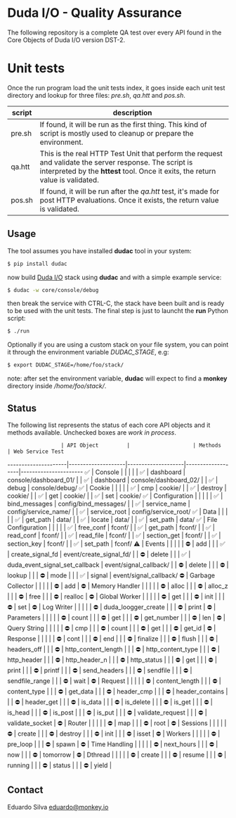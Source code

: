 # Duda I/O - Quality Assurance

The following repository is a complete QA test over every API found in the Core Objects of Duda I/O version DST-2.

# Unit tests

Once the run program load the unit tests index, it goes inside each unit test directory and lookup for three files: _pre.sh_, _qa.htt_ and _pos.sh_.

  script | description
---------|-----------
pre.sh   | If found, it will be run as the first thing. This kind of script is mostly used to cleanup or prepare the environment.
qa.htt   | This is the real HTTP Test Unit that perform the request and validate the server response. The script is interpreted by the __httest__ tool. Once it exits, the return value is validated.
pos.sh   | If found, it will be run after the _qa.htt_ test, it's made for post HTTP evaluations. Once it exists, the return value is validated.

## Usage

The tool assumes you have installed __dudac__ tool in your system:

```bash
$ pip install dudac
```

now build [Duda I/O](http://duda.io) stack using __dudac__ and with a simple example
service:

```bash
$ dudac -w core/console/debug
```

then break the service with CTRL-C, the stack have been built and is ready to be used with
the unit tests. The final step is just to launcht the __run__ Python script:

```bash
$ ./run
```
Optionally if you are using a custom stack on your file system, you can point it through the environment variable _DUDAC\_STAGE_, e.g:

```bash
$ export DUDAC_STAGE=/home/foo/stack/
```

note: after set the environment variable, __dudac__ will expect to find a __monkey__ directory
inside _/home/foo/stack/_.

## Status

The following list represents the status of each core API objects and it methods available. Unchecked boxes are _work in process_.

                     | API Object         |                    | Methods           | Web Service Test
---------------------|--------------------|--------------------|-------------------|----------------------
 :white_check_mark:  | Console            |                    |                   |
                     |                    | :white_check_mark: | dashboard         | console/dashboard_01/
                     |                    | :white_check_mark: | dashboard         | console/dashboard_02/
                     |                    | :white_check_mark: | debug             | console/debug/
 :white_check_mark:  | Cookie             |                    |                   |
                     |                    | :white_check_mark: | cmp               | cookie/
                     |                    | :white_check_mark: | destroy           | cookie/
                     |                    | :white_check_mark: | get               | cookie/
                     |                    | :white_check_mark: | set               | cookie/
 :white_check_mark:  | Configuration      |                    |                   |
                     |                    | :white_check_mark: | bind_messages     | config/bind_messages/
                     |                    | :white_check_mark: | service_name      | config/service_name/
                     |                    | :white_check_mark: | service_root      | config/service_root/
 :white_check_mark:  | Data               |                    |                   |
                     |                    | :white_check_mark: | get_path          | data/
                     |                    | :white_check_mark: | locate            | data/
                     |                    | :white_check_mark: | set_path          | data/
 :white_check_mark:  | File Configuration |                    |                   |
                     |                    | :white_check_mark: | free_conf         | fconf/
                     |                    | :white_check_mark: | get_path          | fconf/
                     |                    | :white_check_mark: | read_conf         | fconf/
                     |                    | :white_check_mark: | read_file         | fconf/
                     |                    | :white_check_mark: | section_get       | fconf/
                     |                    | :white_check_mark: | section_key       | fconf/
                     |                    | :white_check_mark: | set_path          | fconf/
 :warning:           | Events             |                    |                   |
                     |                    | :no_entry:         | add               |
                     |                    | :white_check_mark: | create_signal_fd  | event/create_signal_fd/
                     |                    | :no_entry:         | delete            |
                     |                    | :white_check_mark: | duda_event_signal_set_callback | event/signal_callback/
                     |                    | :no_entry:         | delete            |
                     |                    | :no_entry:         | lookup            |
                     |                    | :no_entry:         | mode              |
                     |                    | :white_check_mark: | signal            | event/signal_callback/
 :no_entry:          | Garbage Collector  |                    |                   |
                     |                    | :no_entry:         | add               |
 :no_entry:          | Memory Handler     |                    |                   |
                     |                    | :no_entry:         | alloc             |
                     |                    | :no_entry:         | alloc_z           |
                     |                    | :no_entry:         | free              |
                     |                    | :no_entry:         | realloc           |
 :no_entry:          | Global Worker      |                    |                   |
                     |                    | :no_entry:         | get               |
                     |                    | :no_entry:         | init              |
                     |                    | :no_entry:         | set               |
 :no_entry:          | Log Writer         |                    |                   |
                     |                    | :no_entry:         | duda_loogger_create |
                     |                    | :no_entry:         | print             |
 :no_entry:          | Parameters         |                    |                   |
                     |                    | :no_entry:         | count             |
                     |                    | :no_entry:         | get               |
                     |                    | :no_entry:         | get_number        |
                     |                    | :no_entry:         | len               |
 :no_entry:          | Query String       |                    |                   |
                     |                    | :no_entry:         | cmp               |
                     |                    | :no_entry:         | count             |
                     |                    | :no_entry:         | get               |
                     |                    | :no_entry:         | get_id            |
 :no_entry:          | Response           |                    |                   |
                     |                    | :no_entry:         | cont              |
                     |                    | :no_entry:         | end               |
                     |                    | :no_entry:         | finalize          |
                     |                    | :no_entry:         | flush             |
                     |                    | :no_entry:         | headers_off       |
                     |                    | :no_entry:         | http_content_length |
                     |                    | :no_entry:         | http_content_type   |
                     |                    | :no_entry:         | http_header       |
                     |                    | :no_entry:         | http_header_n     |
                     |                    | :no_entry:         | http_status       |
                     |                    | :no_entry:         | get               |
                     |                    | :no_entry:         | print             |
                     |                    | :no_entry:         | printf            |
                     |                    | :no_entry:         | send_headers      |
                     |                    | :no_entry:         | sendfile          |
                     |                    | :no_entry:         | sendfile_range    |
                     |                    | :no_entry:         | wait              |
 :no_entry:          | Request            |                    |                   |
                     |                    | :no_entry:         | content_length    |
                     |                    | :no_entry:         | content_type      |
                     |                    | :no_entry:         | get_data          |
                     |                    | :no_entry:         | header_cmp        |
                     |                    | :no_entry:         | header_contains   |
                     |                    | :no_entry:         | header_get        |
                     |                    | :no_entry:         | is_data           |
                     |                    | :no_entry:         | is_delete         |
                     |                    | :no_entry:         | is_get            |
                     |                    | :no_entry:         | is_head           |
                     |                    | :no_entry:         | is_post           |
                     |                    | :no_entry:         | is_put            |
                     |                    | :no_entry:         | validate_request  |
                     |                    | :no_entry:         | validate_socket   |
 :no_entry:          | Router             |                    |                   |
                     |                    | :no_entry:         | map               |
                     |                    | :no_entry:         | root              |
 :no_entry:          | Sessions           |                    |                   |
                     |                    | :no_entry:         | create            |
                     |                    | :no_entry:         | destroy           |
                     |                    | :no_entry:         | init              |
                     |                    | :no_entry:         | isset             |
 :no_entry:          | Workers            |                    |                   |
                     |                    | :no_entry:         | pre_loop          |
                     |                    | :no_entry:         | spawn             |
 :no_entry:          | Time Handling      |                    |                   |
                     |                    | :no_entry:         | next_hours        |
                     |                    | :no_entry:         | now               |
                     |                    | :no_entry:         | tomorrow          |
 :no_entry:          | Dthread            |                    |                   |
                     |                    | :no_entry:         | create            |
                     |                    | :no_entry:         | resume            |
                     |                    | :no_entry:         | running           |
                     |                    | :no_entry:         | status            |
                     |                    | :no_entry:         | yield             |

## Contact

Eduardo Silva <eduardo@monkey.io>

